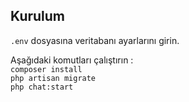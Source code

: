 ## Kurulum

`.env` dosyasına veritabanı ayarlarını girin.  
  
Aşağıdaki komutları çalıştırın :  
`composer install`  
`php artisan migrate`  
`php chat:start`  
